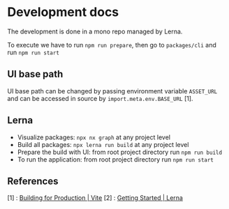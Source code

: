 # Development docs

The development is done in a mono repo managed by Lerna.

To execute we have to run `npm run prepare`, then go to `packages/cli` and run `npm run start`

## UI base path

UI base path can be changed by passing environment variable `ASSET_URL` and can be accessed in source by `import.meta.env.BASE_URL` [1].

## Lerna

- Visualize packages: `npx nx graph` at any project level
- Build all packages: `npx lerna run build` at any project level
- Prepare the build with UI: from root project directory run `npm run build`
- To run the application: from root project directory run `npm run start`

## References

[1] : [Building for Production | Vite](https://vitejs.dev/guide/build.html#public-base-path)
[2] : [Getting Started | Lerna](https://lerna.js.org/docs/getting-started)